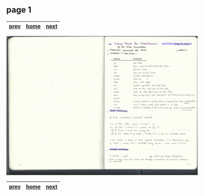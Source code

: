 ## page 1

| [prev](#)          |  [home](../README.md) | [next](./page_2.md) |
|--------------------|-----------------------|---------------------|

![img](img/photo_1.jpg)

| [prev](#)          |  [home](../README.md) | [next](./page_2.md) |
|--------------------|-----------------------|---------------------|

